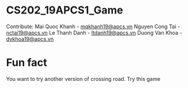 # CS202_19APCS1_Game
Contribute:
Mai Quoc Khanh - mqkhanh19@apcs.vn
Nguyen Cong Tai - nctai19@apcs.vn
Le Thanh Danh - ltdanh19@apcs.vn
Duong Van Khoa - dvkhoa19@apcs.vn
# Fun fact
You want to try another version of crossing road. Try this game
